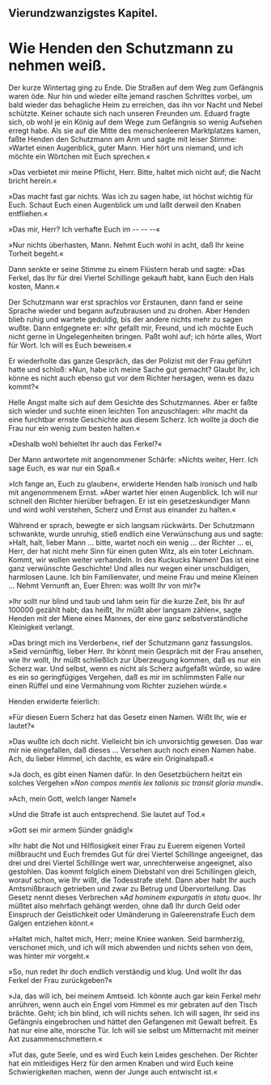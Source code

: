
<h2>Vierundzwanzigstes Kapitel.</h2>

<h1>Wie Henden den Schutzmann zu nehmen weiß.</h1>

Der kurze Wintertag ging zu Ende. Die Straßen auf dem Weg
zum Gefängnis waren öde. Nur hin und wieder eilte jemand
raschen Schrittes vorbei, um bald wieder das behagliche Heim zu
erreichen, das ihn vor Nacht und Nebel schützte. Keiner schaute sich
nach unseren Freunden um. Eduard fragte sich, ob wohl je ein
König auf dem Wege zum Gefängnis so wenig Aufsehen erregt habe.
Als sie auf die Mitte des menschenleeren Marktplatzes kamen, faßte
Henden den Schutzmann am Arm und sagte mit leiser Stimme:
»Wartet einen Augenblick, guter Mann. Hier hört uns niemand,
und ich möchte ein Wörtchen mit Euch sprechen.«

»Das verbietet mir meine Pflicht, Herr. Bitte, haltet mich nicht
auf; die Nacht bricht herein.«

»Das macht fast gar nichts. Was ich zu sagen habe, ist höchst
wichtig für Euch. Schaut Euch einen Augenblick um und laßt derweil
den Knaben entfliehen.«

»Das mir, Herr? Ich verhafte Euch im -- -- --«

»Nur nichts überhasten, Mann. Nehmt Euch wohl in acht, daß
Ihr keine Torheit begeht.«

Dann senkte er seine Stimme zu einem Flüstern herab und sagte:
»Das Ferkel, das Ihr für drei Viertel Schillinge gekauft habt,
kann Euch den Hals kosten, Mann.«

Der Schutzmann war erst sprachlos vor Erstaunen, dann fand er
seine Sprache wieder und begann aufzubrausen und zu drohen. Aber 
Henden blieb ruhig und wartete geduldig, bis der andere nichts mehr
zu sagen wußte. Dann entgegnete er: »Ihr gefallt mir, Freund,
und ich möchte Euch nicht gerne in Ungelegenheiten bringen. Paßt
wohl auf; ich hörte alles, Wort für Wort. Ich will es Euch beweisen.«

Er wiederholte das ganze Gespräch, das der Polizist mit der Frau
geführt hatte und schloß: »Nun, habe ich meine Sache gut gemacht?
Glaubt Ihr, ich könne es nicht auch ebenso gut vor dem Richter hersagen,
wenn es dazu kommt?«

Helle Angst malte sich auf dem Gesichte des Schutzmannes. Aber
er faßte sich wieder und suchte einen leichten Ton anzuschlagen: »Ihr
macht da eine furchtbar ernste Geschichte aus diesem Scherz. Ich
wollte ja doch die Frau nur ein wenig zum besten halten.«

»Deshalb wohl behieltet Ihr auch das Ferkel?«

Der Mann antwortete mit angenommener Schärfe: »Nichts
weiter, Herr. Ich sage Euch, es war nur ein Spaß.«

»Ich fange an, Euch zu glauben«, erwiderte Henden halb ironisch
und halb mit angenommenem Ernst. »Aber wartet hier einen
Augenblick. Ich will nur schnell den Richter hierüber befragen.
Er ist ein gesetzeskundiger Mann und wird wohl verstehen, Scherz
und Ernst aus einander zu halten.«

Während er sprach, bewegte er sich langsam rückwärts. Der
Schutzmann schwankte, wurde unruhig, stieß endlich eine Verwünschung
aus und sagte: »Halt, halt, lieber Mann ... bitte, wartet
noch ein wenig ... der Richter ... ei, Herr, der hat nicht mehr Sinn
für einen guten Witz, als ein toter Leichnam. Kommt, wir wollen
weiter verhandeln. In des Kuckucks Namen! Das ist eine ganz
verwünschte Geschichte! Und alles nur wegen einer unschuldigen,
harmlosen Laune. Ich bin Familienvater, und meine Frau und meine
Kleinen ... Nehmt Vernunft an, Euer Ehren: was wollt Ihr von
mir?«

»Ihr sollt nur blind und taub und lahm sein für die kurze Zeit,
bis Ihr auf 100000 gezählt habt; das heißt, Ihr müßt aber langsam
zählen«, sagte Henden mit der Miene eines Mannes, der eine ganz
selbstverständliche Kleinigkeit verlangt.

»Das bringt mich ins Verderben«, rief der Schutzmann ganz
fassungslos. »Seid vernünftig, lieber Herr. Ihr könnt mein Gespräch
mit der Frau ansehen, wie Ihr wollt, Ihr müßt schließlich zur Überzeugung
kommen, daß es nur ein Scherz war. Und selbst, wenn es 
nicht als Scherz aufgefaßt würde, so wäre es ein so geringfügiges
Vergehen, daß es mir im schlimmsten Falle nur einen Rüffel und
eine Vermahnung vom Richter zuziehen würde.«

Henden erwiderte feierlich:

»Für diesen Euern Scherz hat das Gesetz einen Namen. Wißt
Ihr, wie er lautet?«

»Das wußte ich doch nicht. Vielleicht bin ich unvorsichtig gewesen.
Das war mir nie eingefallen, daß dieses ... Versehen auch
noch einen Namen habe. Ach, du lieber Himmel, ich dachte, es
wäre ein Originalspaß.«

»Ja doch, es gibt einen Namen dafür. In den Gesetzbüchern
heitzt ein solches Vergehen »<i>Non compos mentis lex talionis sic
transit gloria mundi</i>«.

»Ach, mein Gott, welch langer Name!«

»Und die Strafe ist auch entsprechend. Sie lautet auf Tod.«

»Gott sei mir armem Sünder gnädig!«

»Ihr habt die Not und Hilflosigkeit einer Frau zu Euerem eigenen
Vorteil mißbraucht und Euch fremdes Gut für drei Viertel Schillinge
angeeignet, das drei und drei Viertel Schillinge wert war, unrechterweise
angeeignet, also gestohlen. Das kommt folglich einem Diebstahl
von drei Schillingen gleich, worauf schon, wie Ihr wißt, die
Todesstrafe steht. Dann aber habt Ihr auch Amtsmißbrauch getrieben
und zwar zu Betrug und Übervorteilung. Das Gesetz nennt
dieses Verbrechen »<i>Ad hominem expurgatis in statu quo</i>«. Ihr
müßtet also mehrfach gehängt werden, ohne daß Ihr durch Geld
oder Einspruch der Geistlichkeit oder Umänderung in Galeerenstrafe
Euch dem Galgen entziehen könnt.«

»Haltet mich, haltet mich, Herr; meine Kniee wanken. Seid
barmherzig, verschonet mich, und ich will mich abwenden und nichts
sehen von dem, was hinter mir vorgeht.«

»So, nun redet Ihr doch endlich verständig und klug. Und
wollt Ihr das Ferkel der Frau zurückgeben?«

»Ja, das will ich, bei meinem Amtseid. Ich könnte auch gar
kein Ferkel mehr anrühren, wenn auch ein Engel vom Himmel es
mir gebraten auf den Tisch brächte. Geht; ich bin blind, ich will
nichts sehen. Ich will sagen, Ihr seid ins Gefängnis eingebrochen
und hättet den Gefangenen mit Gewalt befreit. Es hat nur eine
alte, morsche Tür. Ich will sie selbst um Mitternacht mit meiner
Axt zusammenschmettern.«
 

»Tut das, gute Seele, und es wird Euch kein Leides geschehen.
Der Richter hat ein mitleidiges Herz für den armen Knaben und
wird Euch keine Schwierigkeiten machen, wenn der Junge auch
entwischt ist.«

